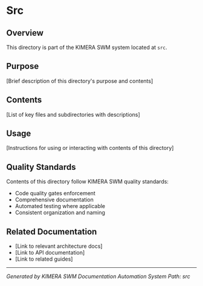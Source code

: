 # Src

## Overview

This directory is part of the KIMERA SWM system located at `src`.

## Purpose

[Brief description of this directory's purpose and contents]

## Contents

[List of key files and subdirectories with descriptions]

## Usage

[Instructions for using or interacting with contents of this directory]

## Quality Standards

Contents of this directory follow KIMERA SWM quality standards:
- Code quality gates enforcement
- Comprehensive documentation
- Automated testing where applicable
- Consistent organization and naming

## Related Documentation

- [Link to relevant architecture docs]
- [Link to API documentation]
- [Link to related guides]

---

*Generated by KIMERA SWM Documentation Automation System*
*Path: src*
